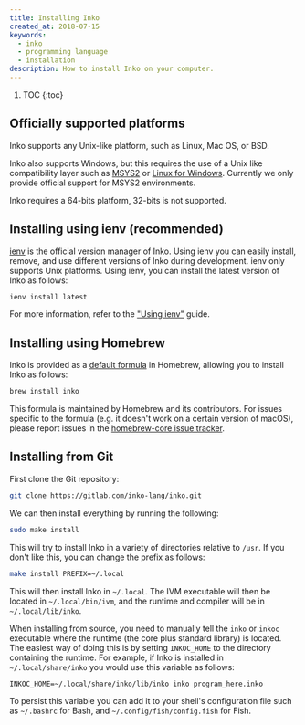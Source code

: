 ```yaml
---
title: Installing Inko
created_at: 2018-07-15
keywords:
  - inko
  - programming language
  - installation
description: How to install Inko on your computer.
---
```

<!-- vale off -->

1. TOC
{:toc}

## Officially supported platforms

Inko supports any Unix-like platform, such as Linux, Mac OS, or BSD.

Inko also supports Windows, but this requires the use of a Unix like
compatibility layer such as [MSYS2](http://www.msys2.org/) or [Linux for
Windows](https://docs.microsoft.com/en-us/windows/wsl/install-win10). Currently
we only provide official support for MSYS2 environments.

Inko requires a 64-bits platform, 32-bits is not supported.

## Installing using ienv (recommended)

[ienv](https://gitlab.com/inko-lang/ienv) is the official version manager of
Inko. Using ienv you can easily install, remove, and use different versions of
Inko during development. ienv only supports Unix platforms. Using ienv, you can
install the latest version of Inko as follows:

```bash
ienv install latest
```

For more information, refer to the ["Using ienv"](/manual/ienv) guide.

## Installing using Homebrew

Inko is provided as a [default
formula](https://github.com/Homebrew/homebrew-core/blob/master/Formula/inko.rb)
in Homebrew, allowing you to install Inko as follows:

```bash
brew install inko
```

This formula is maintained by Homebrew and its contributors. For issues specific
to the formula (e.g. it doesn't work on a certain version of macOS), please
report issues in the [homebrew-core issue
tracker](https://github.com/Homebrew/homebrew-core/issues).

## Installing from Git

First clone the Git repository:

```bash
git clone https://gitlab.com/inko-lang/inko.git
```

We can then install everything by running the following:

```bash
sudo make install
```

This will try to install Inko in a variety of directories relative to `/usr`. If
you don't like this, you can change the prefix as follows:

```bash
make install PREFIX=~/.local
```

This will then install Inko in `~/.local`. The IVM executable will then be
located in `~/.local/bin/ivm`, and the runtime and compiler will be in
`~/.local/lib/inko`.

When installing from source, you need to manually tell the `inko` or `inkoc`
executable where the runtime (the core plus standard library) is located. The
easiest way of doing this is by setting `INKOC_HOME` to the directory containing
the runtime. For example, if Inko is installed in `~/.local/share/inko` you
would use this variable as follows:

```inko
INKOC_HOME=~/.local/share/inko/lib/inko inko program_here.inko
```

To persist this variable you can add it to your shell's configuration file such
as `~/.bashrc` for Bash, and `~/.config/fish/config.fish` for Fish.
